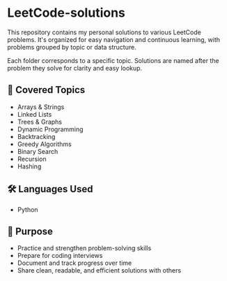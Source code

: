 # LeetCode-solutions
This repository contains my personal solutions to various LeetCode problems. It's organized for easy navigation and continuous learning, with problems grouped by topic or data structure.


Each folder corresponds to a specific topic. Solutions are named after the problem they solve for clarity and easy lookup.

## 🧠 Covered Topics

- Arrays & Strings  
- Linked Lists  
- Trees & Graphs  
- Dynamic Programming  
- Backtracking  
- Greedy Algorithms  
- Binary Search  
- Recursion  
- Hashing  

## 🛠️ Languages Used

- Python  

## 🚀 Purpose

- Practice and strengthen problem-solving skills  
- Prepare for coding interviews  
- Document and track progress over time  
- Share clean, readable, and efficient solutions with others  
